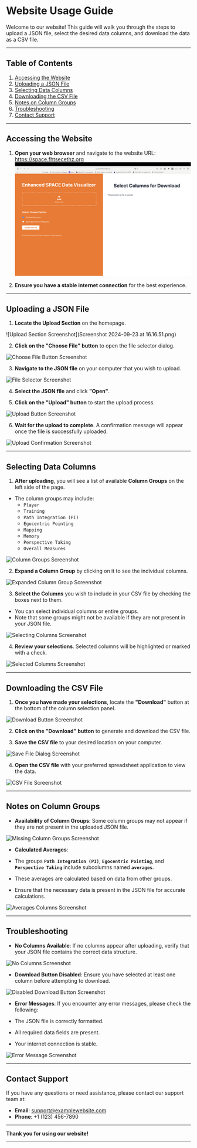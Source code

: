 # Website Usage Guide

Welcome to our website! This guide will walk you through the steps to upload a JSON file, select the desired data columns, and download the data as a CSV file.

---

## Table of Contents

1. [Accessing the Website](#accessing-the-website)
2. [Uploading a JSON File](#uploading-a-json-file)
3. [Selecting Data Columns](#selecting-data-columns)
4. [Downloading the CSV File](#downloading-the-csv-file)
5. [Notes on Column Groups](#notes-on-column-groups)
6. [Troubleshooting](#troubleshooting)
7. [Contact Support](#contact-support)

---

## Accessing the Website

1. **Open your web browser** and navigate to the website URL: https://space.fhtsecethz.org
   ![Homepage Screenshot](MainPage.png)

2. **Ensure you have a stable internet connection** for the best experience.

---

## Uploading a JSON File

1. **Locate the Upload Section** on the homepage.

![Upload Section Screenshot](Screenshot 2024-09-23 at 16.16.51.png)

2. **Click on the "Choose File" button** to open the file selector dialog.

![Choose File Button Screenshot](screenshots/choose_file_button.png)

3. **Navigate to the JSON file** on your computer that you wish to upload.

![File Selector Screenshot](screenshots/file_selector.png)

4. **Select the JSON file** and click **"Open"**.

5. **Click on the "Upload" button** to start the upload process.

![Upload Button Screenshot](screenshots/upload_button.png)

6. **Wait for the upload to complete**. A confirmation message will appear once the file is successfully uploaded.

![Upload Confirmation Screenshot](screenshots/upload_confirmation.png)

---

## Selecting Data Columns

1. **After uploading**, you will see a list of available **Column Groups** on the left side of the page.

- The column groups may include:
  - `Player`
  - `Training`
  - `Path Integration (PI)`
  - `Egocentric Pointing`
  - `Mapping`
  - `Memory`
  - `Perspective Taking`
  - `Overall Measures`

![Column Groups Screenshot](screenshots/column_groups.png)

2. **Expand a Column Group** by clicking on it to see the individual columns.

![Expanded Column Group Screenshot](screenshots/expanded_column_group.png)

3. **Select the Columns** you wish to include in your CSV file by checking the boxes next to them.

- You can select individual columns or entire groups.
- Note that some groups might not be available if they are not present in your JSON file.

![Selecting Columns Screenshot](screenshots/selecting_columns.png)

4. **Review your selections**. Selected columns will be highlighted or marked with a check.

![Selected Columns Screenshot](screenshots/selected_columns.png)

---

## Downloading the CSV File

1. **Once you have made your selections**, locate the **"Download"** button at the bottom of the column selection panel.

![Download Button Screenshot](screenshots/download_button.png)

2. **Click on the "Download" button** to generate and download the CSV file.

3. **Save the CSV file** to your desired location on your computer.

![Save File Dialog Screenshot](screenshots/save_file_dialog.png)

4. **Open the CSV file** with your preferred spreadsheet application to view the data.

![CSV File Screenshot](screenshots/csv_file.png)

---

## Notes on Column Groups

- **Availability of Column Groups**: Some column groups may not appear if they are not present in the uploaded JSON file.

![Missing Column Groups Screenshot](screenshots/missing_column_groups.png)

- **Calculated Averages**:

- The groups **`Path Integration (PI)`**, **`Egocentric Pointing`**, and **`Perspective Taking`** include subcolumns named **`averages`**.
- These averages are calculated based on data from other groups.
- Ensure that the necessary data is present in the JSON file for accurate calculations.

![Averages Columns Screenshot](screenshots/averages_columns.png)

---

## Troubleshooting

- **No Columns Available**: If no columns appear after uploading, verify that your JSON file contains the correct data structure.

![No Columns Screenshot](screenshots/no_columns.png)

- **Download Button Disabled**: Ensure you have selected at least one column before attempting to download.

![Disabled Download Button Screenshot](screenshots/disabled_download_button.png)

- **Error Messages**: If you encounter any error messages, please check the following:

- The JSON file is correctly formatted.
- All required data fields are present.
- Your internet connection is stable.

![Error Message Screenshot](screenshots/error_message.png)

---

## Contact Support

If you have any questions or need assistance, please contact our support team at:

- **Email**: support@examplewebsite.com
- **Phone**: +1 (123) 456-7890

---

**Thank you for using our website!**

---
